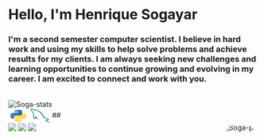  <h1>Hello, I'm Henrique Sogayar</h1> 
<h3>I'm a second semester computer scientist. I believe in hard work and using my skills to help solve problems and achieve results for my clients. I am always seeking new challenges and learning opportunities to continue growing and evolving in my career. I am excited to connect and work with you.</h3>
<div style="display: inline_block"><br>
  <div>
  <img alt="Soga-stats" height="180em" src="https://github-readme-stats.vercel.app/api?username=sogayar&show_icons=true&theme=dark&include_all_commits=true&count_private-true">
  </div>
  <img align="center" alt="Soga-Python" height="30" width="40" src="https://raw.githubusercontent.com/devicons/devicon/master/icons/python/python-original.svg">
  <img align="center" alt="Soga-MySQL" height="30" width="40" src="https://raw.githubusercontent.com/devicons/devicon/master/icons/mysql/mysql-original.svg">
  ##
    <div>
      <img align="right" alt="Soga-pic" height="225" style="border-radius:50px;" src="https://media.licdn.com/dms/image/D4E03AQGndnCKEX0J9A/profile-displayphoto-shrink_200_200/0/1663899384067?e=1681344000&v=beta&t=2BF5M5FvLjqO_6Crty9LD5paY0okoxw9uYwArrx1ilE">
    </div>
</div>
  
 
<div> 
  <a href="https://www.instagram.com/costelaa._" target="_blank"><img src="https://img.shields.io/badge/-Instagram-%23E4405F?style=for-the-badge&logo=instagram&logoColor=white" target="_blank"></a>
 <a href="https://discord.gg/BsRjgYD5jk" target="_blank"><img src="https://img.shields.io/badge/Discord-7289DA?style=for-the-badge&logo=discord&logoColor=white" target="_blank"></a>
  <a href="https://www.linkedin.com/in/henrique-sogayar-293bab1ba" target="_blank"><img src="https://img.shields.io/badge/-LinkedIn-%230077B5?style=for-the-badge&logo=linkedin&logoColor=white" target="_blank"></a>
</div>


